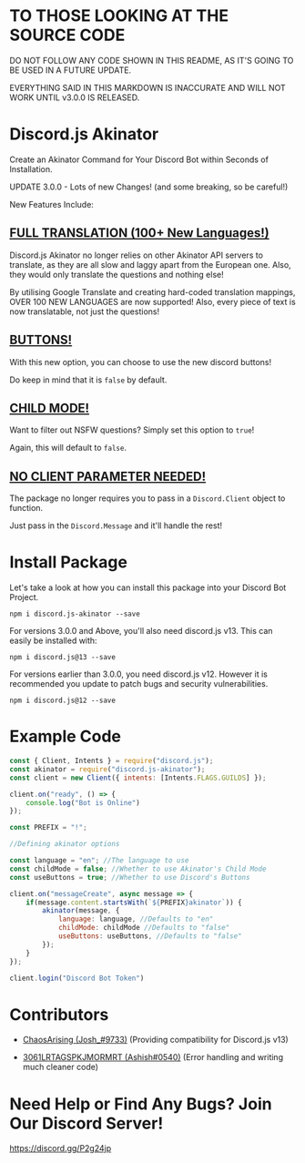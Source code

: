 # TO THOSE LOOKING AT THE SOURCE CODE

DO NOT FOLLOW ANY CODE SHOWN IN THIS README, AS IT'S GOING TO BE USED IN A FUTURE UPDATE.

EVERYTHING SAID IN THIS MARKDOWN IS INACCURATE AND WILL NOT WORK UNTIL v3.0.0 IS RELEASED.

# Discord.js Akinator

Create an Akinator Command for Your Discord Bot within Seconds of Installation.

UPDATE 3.0.0 - Lots of new Changes! (and some breaking, so be careful!)

New Features Include:

## <u>FULL TRANSLATION (100+ New Languages!)</u>

Discord.js Akinator no longer relies on other Akinator API servers to translate, as they are all slow and laggy apart from the European one. Also, they would only translate the questions and nothing else!

By utilising Google Translate and creating hard-coded translation mappings, OVER 100 NEW LANGUAGES are now supported! Also, every piece of text is now translatable, not just the questions!

## <u>BUTTONS!</u>

With this new option, you can choose to use the new discord buttons!

Do keep in mind that it is `false` by default.

## <u>CHILD MODE!</u>

Want to filter out NSFW questions? Simply set this option to `true`!

Again, this will default to `false`.

## <u>NO CLIENT PARAMETER NEEDED!</u>

The package no longer requires you to pass in a `Discord.Client` object to function.

Just pass in the `Discord.Message` and it'll handle the rest!

# Install Package

Let's take a look at how you can install this package into your Discord Bot Project.

`npm i discord.js-akinator --save`

For versions 3.0.0 and Above, you'll also need discord.js v13. This can easily be installed with:

`npm i discord.js@13 --save`

For versions earlier than 3.0.0, you need discord.js v12. However it is recommended you update to patch bugs and security vulnerabilities.

`npm i discord.js@12 --save`

# Example Code

```js
const { Client, Intents } = require("discord.js");
const akinator = require("discord.js-akinator");
const client = new Client({ intents: [Intents.FLAGS.GUILDS] });

client.on("ready", () => {
    console.log("Bot is Online")
});

const PREFIX = "!";

//Defining akinator options

const language = "en"; //The language to use
const childMode = false; //Whether to use Akinator's Child Mode
const useButtons = true; //Whether to use Discord's Buttons

client.on("messageCreate", async message => {
    if(message.content.startsWith(`${PREFIX}akinator`)) {
        akinator(message, {
            language: language, //Defaults to "en"
            childMode: childMode //Defaults to "false"
            useButtons: useButtons, //Defaults to "false"
        });
    }
});

client.login("Discord Bot Token")
```

# Contributors

- [ChaosArising (Josh_#9733)](https://github.com/ChaosArising) (Providing compatibility for Discord.js v13)

- [3061LRTAGSPKJMORMRT (Ashish#0540)](https://github.com/3061LRTAGSPKJMORMRT) (Error handling and writing much cleaner code)

# Need Help or Find Any Bugs? Join Our Discord Server!

https://discord.gg/P2g24jp
